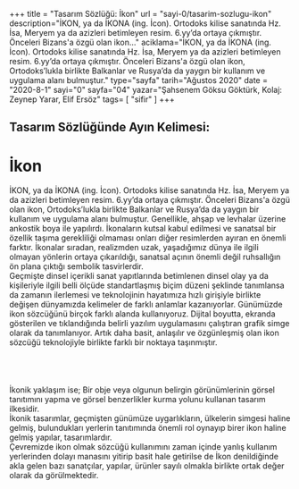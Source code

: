 +++
title = "Tasarım Sözlüğü: İkon"
url = "sayi-0/tasarim-sozlugu-ikon"
description="İKON, ya da İKONA (ing. İcon). Ortodoks kilise sanatında Hz. İsa, Meryem ya da azizleri betimleyen resim.  6.yy’da ortaya çıkmıştır. Önceleri Bizans'a özgü olan ikon..."
aciklama="İKON, ya da İKONA (ing. İcon). Ortodoks kilise sanatında Hz. İsa, Meryem ya da azizleri betimleyen resim.  6.yy’da ortaya çıkmıştır. Önceleri Bizans'a özgü olan ikon, Ortodoks’lukla birlikte Balkanlar ve Rusya’da da yaygın bir kullanım ve uygulama alanı bulmuştur."
type="sayfa"
tarih="Ağustos 2020"
date = "2020-8-1"
sayi="0"
sayfa="04"
yazar="Şahsenem Göksu Göktürk, Kolaj: Zeynep Yarar, Elif Ersöz"
tags= [
    "sifir"
]
+++
<a href="/sayi-0/ekoloji-nedir-surdurulebilir-tasarim" id="next"></a>
<div class="container">
<h2>Tasarım Sözlüğünde Ayın Kelimesi:</h2>
<h1>İkon</h1>
    <div class="row">
        <div class="col-md-4">
        İKON, ya da İKONA (ing. İcon). Ortodoks kilise sanatında Hz. İsa, Meryem ya da azizleri betimleyen resim.  6.yy’da ortaya çıkmıştır. Önceleri Bizans'a özgü olan ikon, Ortodoks’lukla birlikte Balkanlar ve Rusya’da da yaygın bir kullanım ve uygulama alanı bulmuştur. Genellikle, ahşap ve levhalar üzerine ankostik boya ile yapılırdı. İkonaların kutsal kabul edilmesi ve sanatsal bir özellik taşıma gerekliliği olmaması onları diğer resimlerden ayıran en önemli farktır. İkonalar sıradan, realizmden uzak, yaşadığımız dünya ile ilgili olmayan yönlerin ortaya çıkarıldığı, sanatsal açının önemli değil ruhsallığın ön plana çıktığı sembolik tasvirlerdir.
        </div>
        <div class="col-md-4"><img class="img-fluid" src="/img/ikon-kolaj-2.jpg" alt=""></div>
        <div class="col-md-4">
        Geçmişte dinsel içerikli sanat yapıtlarında betimlenen dinsel olay ya da kişileriyle ilgili belli ölçüde standartlaşmış biçim düzeni şeklinde tanımlansa da zamanın ilerlemesi ve teknolojinin hayatımıza hızlı girişiyle birlikte değişen dünyamızda kelimeler de farklı anlamlar kazanıyorlar. Günümüzde ikon sözcüğünü birçok farklı alanda kullanıyoruz. Dijital boyutta, ekranda gösterilen ve tıklandığında belirli yazılım uygulamasını çalıştıran grafik simge olarak da tanımlanıyor. Artık daha basit, anlaşılır ve özgünleşmiş olan ikon sözcüğü teknolojiyle birlikte farklı bir noktaya taşınmıştır.
        </div>
    </div>
    <div class="row">
        <div class="col-md-8"><img class="img-fluid" src="/img/ikon-kolaj.jpg" alt=""></div>
        <div class="col-md-4"><br><br><br><br>İkonik yaklaşım ise; Bir obje veya olgunun belirgin görünümlerinin görsel tanıtımını yapma ve görsel benzerlikler kurma yolunu kullanan tasarım ilkesidir.
            <br> İkonik tasarımlar, geçmişten günümüze uygarlıkların, ülkelerin simgesi haline gelmiş, bulundukları yerlerin tanıtımında önemli rol oynayıp birer ikon haline gelmiş yapılar, tasarımlardır.
         <br> Çevremizde ikon olmak sözcüğü kullanımını zaman içinde yanlış kullanım yerlerinden dolayı manasını yitirip basit hale getirilse de İkon denildiğinde akla gelen bazı sanatçılar, yapılar, ürünler sayılı olmakla birlikte ortak değer olarak da görülmektedir.      
        </div>
    </div>
   
</div>